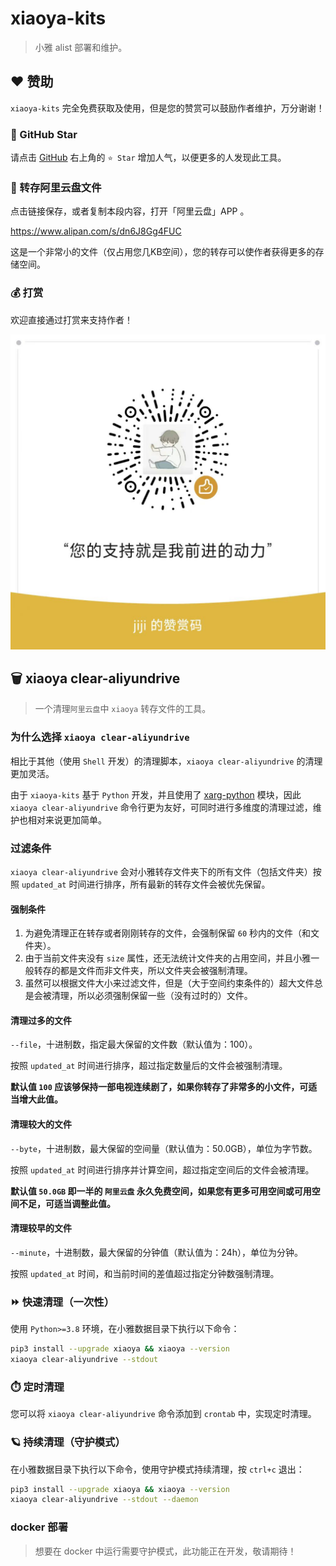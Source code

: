 # xiaoya-kits

> 小雅 alist 部署和维护。

## ❤️ 赞助

`xiaoya-kits` 完全免费获取及使用，但是您的赞赏可以鼓励作者维护，万分谢谢！

### 🌟 GitHub Star

请点击 [GitHub](https://github.com/podboy/xiaoya-kits) 右上角的 `⭐ Star` 增加人气，以便更多的人发现此工具。

### 💽 转存阿里云盘文件

点击链接保存，或者复制本段内容，打开「阿里云盘」APP 。

<https://www.alipan.com/s/dn6J8Gg4FUC>

这是一个非常小的文件（仅占用您几KB空间），您的转存可以使作者获得更多的存储空间。

### 💰 打赏

欢迎直接通过打赏来支持作者！

![微信赞赏码](.resource/wechatpay_rewardcode.jpg)

## 🗑️ xiaoya clear-aliyundrive

> 一个清理`阿里云盘`中 `xiaoya` 转存文件的工具。

### 为什么选择 `xiaoya clear-aliyundrive`

相比于其他（使用 `Shell` 开发）的清理脚本，`xiaoya clear-aliyundrive` 的清理更加灵活。

由于 `xiaoya-kits` 基于 `Python` 开发，并且使用了 [xarg-python](https://github.com/bondbox/xarg-python) 模块，因此 `xiaoya clear-aliyundrive` 命令行更为友好，可同时进行多维度的清理过滤，维护也相对来说更加简单。

### 过滤条件

`xiaoya clear-aliyundrive` 会对小雅转存文件夹下的所有文件（包括文件夹）按照 `updated_at` 时间进行排序，所有最新的转存文件会被优先保留。

#### 强制条件

1. 为避免清理正在转存或者刚刚转存的文件，会强制保留 `60` 秒内的文件（和文件夹）。
2. 由于当前文件夹没有 `size` 属性，还无法统计文件夹的占用空间，并且小雅一般转存的都是文件而非文件夹，所以文件夹会被强制清理。
3. 虽然可以根据文件大小来过滤文件，但是（大于空间约束条件的）超大文件总是会被清理，所以必须强制保留一些（没有过时的）文件。

#### 清理过多的文件

`--file`，十进制数，指定最大保留的文件数（默认值为：100）。

按照 `updated_at` 时间进行排序，超过指定数量后的文件会被强制清理。

**默认值 `100` 应该够保持一部电视连续剧了，如果你转存了非常多的小文件，可适当增大此值。**

#### 清理较大的文件

`--byte`，十进制数，最大保留的空间量（默认值为：50.0GB），单位为字节数。

按照 `updated_at` 时间进行排序并计算空间，超过指定空间后的文件会被清理。

**默认值 `50.0GB` 即一半的 `阿里云盘` 永久免费空间，如果您有更多可用空间或可用空间不足，可适当调整此值。**

#### 清理较早的文件

`--minute`，十进制数，最大保留的分钟值（默认值为：24h），单位为分钟。

按照 `updated_at` 时间，和当前时间的差值超过指定分钟数强制清理。

### ⏩ 快速清理（一次性）

使用 `Python>=3.8` 环境，在小雅数据目录下执行以下命令：

```bash
pip3 install --upgrade xiaoya && xiaoya --version
xiaoya clear-aliyundrive --stdout
```

### ⏱️ 定时清理

您可以将 `xiaoya clear-aliyundrive` 命令添加到 `crontab` 中，实现定时清理。

### 🪐 持续清理（守护模式）

在小雅数据目录下执行以下命令，使用守护模式持续清理，按 `ctrl+c` 退出：

```bash
pip3 install --upgrade xiaoya && xiaoya --version
xiaoya clear-aliyundrive --stdout --daemon
```

### docker 部署

> 想要在 docker 中运行需要守护模式，此功能正在开发，敬请期待！
